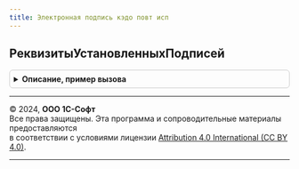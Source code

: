 ```yaml
---
title: Электронная подпись кэдо повт исп
---
```



## РеквизитыУстановленныхПодписей
<details style="margin: 1em 0; padding: 0.5em; border: 1px solid #ccc; border-radius: 6px;">

<summary style="font-weight: bold; cursor: pointer;">Описание, пример вызова</summary>

```bsl

Функция РеквизитыУстановленныхПодписей(Объект, Отпечаток = Неопределено, ДатаПодписи = Неопределено) Экспорт
```

Пример вызова
```bsl
Результат = ЭлектроннаяПодписьКЭДОПовтИсп.РеквизитыУстановленныхПодписей(Объект, Отпечаток, ДатаПодписи);
```
</details>

---

© 2024, **ООО 1С-Софт**  
Все права защищены. Эта программа и сопроводительные материалы предоставляются  
в соответствии с условиями лицензии [Attribution 4.0 International (CC BY 4.0)](https://creativecommons.org/licenses/by/4.0/legalcode).

---
